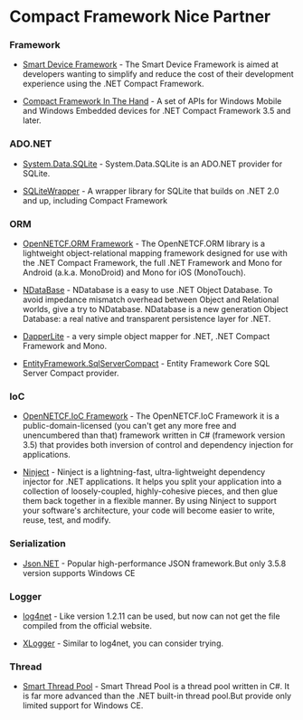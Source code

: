 # Compact Framework Nice Partner

### Framework
* [Smart Device Framework] - The Smart Device Framework is aimed at developers wanting to simplify and reduce the cost of their development experience using the .NET Compact Framework.

* [Compact Framework In The Hand] - A set of APIs for Windows Mobile and Windows Embedded devices for .NET Compact Framework 3.5 and later.

### ADO.NET
* [System.Data.SQLite] - System.Data.SQLite is an ADO.NET provider for SQLite.

* [SQLiteWrapper] - A wrapper library for SQLite that builds on .NET 2.0 and up, including Compact Framework

### ORM
* [OpenNETCF.ORM Framework] - The OpenNETCF.ORM library is a lightweight object-relational mapping framework designed for use with the .NET Compact Framework, the full .NET Framework and Mono for Android (a.k.a. MonoDroid) and Mono for iOS (MonoTouch).

* [NDataBase] - NDatabase is a easy to use .NET Object Database. To avoid impedance mismatch overhead between Object and Relational worlds, give a try to NDatabase. NDatabase is a new generation Object Database: a real native and transparent persistence layer for .NET.

* [DapperLite] - a very simple object mapper for .NET, .NET Compact Framework and Mono.

* [EntityFramework.SqlServerCompact] - Entity Framework Core SQL Server Compact provider.

### IoC
* [OpenNETCF.IoC Framework] - The OpenNETCF.IoC Framework it is a public-domain-licensed (you can't get any more free and unencumbered than that) framework written in C# (framework version 3.5) that provides both inversion of control and dependency injection for applications.

* [Ninject] - Ninject is a lightning-fast, ultra-lightweight dependency injector for .NET applications. It helps you split your application into a collection of loosely-coupled, highly-cohesive pieces, and then glue them back together in a flexible manner. By using Ninject to support your software's architecture, your code will become easier to write, reuse, test, and modify.

### Serialization
* [Json.NET] - Popular high-performance JSON framework.But only 3.5.8 version supports Windows CE

### Logger
* [log4net] - Like version 1.2.11 can be used, but now can not get the file compiled from the official website.

* [XLogger] - Similar to log4net, you can consider trying.

### Thread
* [Smart Thread Pool] - Smart Thread Pool is a thread pool written in C#. It is far more advanced than the .NET built-in thread pool.But provide only limited support for Windows CE.

[//]: # (These are reference links used in the body of this note and get stripped out when the markdown processor does its job. There is no need to format nicely because it shouldn't be seen. Thanks SO - http://stackoverflow.com/questions/4823468/store-comments-in-markdown-syntax)

   [Smart Device Framework]: <http://opennetcf.codeplex.com/>
   [Compact Framework In The Hand]: <http://inthehandcf.codeplex.com/>
   [OpenNETCF.ORM Framework]: <http://orm.codeplex.com/>
   [OpenNETCF.IoC Framework]: <http://ioc.codeplex.com/>
   [Ninject]: <http://www.ninject.org/>
   [Json.NET]: <https://github.com/JamesNK/Newtonsoft.Json/releases/tag/3.5.8>
   [NDataBase]: <http://ndatabase.codeplex.com/>
   [Smart Thread Pool]: <http://smartthreadpool.codeplex.com/releases/view/37796>
   [System.Data.SQLite]: <http://system.data.sqlite.org/index.html/doc/trunk/www/downloads.wiki#sqlite-netFx35-binary-PocketPC-ARM-2008>
   [DapperLite]: <https://github.com/ryankirkman/DapperLite>
   [log4net]: <https://logging.apache.org/log4net/>
   [XLogger]: <https://github.com/lsoft/XLogger>
   [EntityFramework.SqlServerCompact]: <https://github.com/ErikEJ/EntityFramework.SqlServerCompact>
   [SQLiteWrapper]: <https://github.com/riaresults/SQLiteWrapper>
